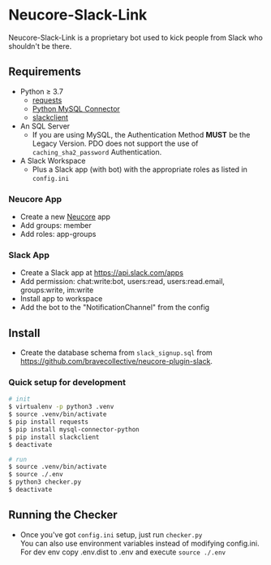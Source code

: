 # Neucore-Slack-Link

Neucore-Slack-Link is a proprietary bot used to kick people from Slack who shouldn't be there.

## Requirements

* Python ≥ 3.7
  * [requests](https://pypi.org/project/requests/)
  * [Python MySQL Connector](https://dev.mysql.com/downloads/connector/python/)
  * [slackclient](https://github.com/slackapi/python-slackclient)
* An SQL Server
  * If you are using MySQL, the Authentication Method **MUST** be the Legacy Version. PDO does not support the use of `caching_sha2_password` Authentication. 
* A Slack Workspace
  * Plus a Slack app (with bot) with the appropriate roles as listed in `config.ini`

### Neucore App

- Create a new [Neucore](https://github.com/bravecollective/neucore) app
- Add groups: member
- Add roles: app-groups

### Slack App

- Create a Slack app at https://api.slack.com/apps
- Add permission: chat:write:bot, users:read, users:read.email, groups:write, im:write
- Install app to workspace
- Add the bot to the "NotificationChannel" from the config

## Install

- Create the database schema from `slack_signup.sql` 
  from https://github.com/bravecollective/neucore-plugin-slack.

### Quick setup for development
```sh
# init
$ virtualenv -p python3 .venv
$ source .venv/bin/activate
$ pip install requests
$ pip install mysql-connector-python
$ pip install slackclient
$ deactivate

# run
$ source .venv/bin/activate
$ source ./.env
$ python3 checker.py
$ deactivate
```

## Running the Checker
* Once you've got `config.ini` setup, just run `checker.py`  
  You can also use environment variables instead of modifying config.ini. For dev env copy .env.dist to 
  .env and execute `source ./.env`
